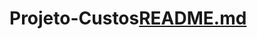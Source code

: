 # Projeto-Custos[README.md](https://github.com/Melissa-Lopes/Projeto-Custos/files/9951047/README.md)
